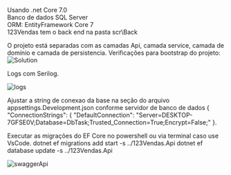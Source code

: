 Usando .net Core 7.0<br>
Banco de dados SQL Server<br>
ORM: EntityFramework Core 7<br>
123Vendas tem o back end na pasta scr\Back<br>

O projeto está separadas com as camadas Api, camada service, camada de domínio e camada de persistencia. Verificações para bootstrap do projeto:![Solution](https://github.com/user-attachments/assets/1661e6b7-e4a5-4106-8cf5-21becd67eca9)

Logs com Serilog.

![logs](https://github.com/user-attachments/assets/7e0a03b6-79b3-4559-854d-325795bcb09c)  <br>

Ajustar a string de conexao da base na seção do arquivo appsettings.Development.json conforme servidor de banco de dados
{ "ConnectionStrings": { "DefaultConnection": "Server=DESKTOP-7GFSE0V;Database=DbTask;Trusted_Connection=True;Encrypt=False;" }.

Executar as migrações do EF Core no powershell ou via terminal caso use VsCode.
dotnet ef migrations add start -s ../123Vendas.Api
dotnet ef database update -s ../123Vendas.Api

![swaggerApi](https://github.com/user-attachments/assets/995d4936-880f-4858-888f-8fb5a67c0d06)


